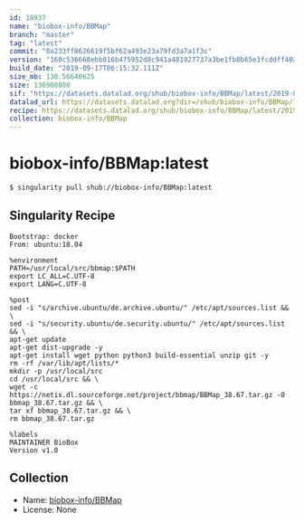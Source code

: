 ```yaml
---
id: 10937
name: "biobox-info/BBMap"
branch: "master"
tag: "latest"
commit: "0a233ff0626619f5bf62a493e23a79fd3a7a1f3c"
version: "160c536668ebb816b475952d8c941a481927737a3be1fb0b65e3fcddff40355a"
build_date: "2019-09-17T06:15:32.111Z"
size_mb: 130.56640625
size: 136908800
sif: "https://datasets.datalad.org/shub/biobox-info/BBMap/latest/2019-09-17-0a233ff0-160c5366/160c536668ebb816b475952d8c941a481927737a3be1fb0b65e3fcddff40355a.sif"
datalad_url: https://datasets.datalad.org?dir=/shub/biobox-info/BBMap/latest/2019-09-17-0a233ff0-160c5366/
recipe: https://datasets.datalad.org/shub/biobox-info/BBMap/latest/2019-09-17-0a233ff0-160c5366/Singularity
collection: biobox-info/BBMap
---
```


# biobox-info/BBMap:latest

```bash
$ singularity pull shub://biobox-info/BBMap:latest
```

## Singularity Recipe

```singularity
Bootstrap: docker
From: ubuntu:18.04

%environment
PATH=/usr/local/src/bbmap:$PATH
export LC_ALL=C.UTF-8
export LANG=C.UTF-8

%post
sed -i "s/archive.ubuntu/de.archive.ubuntu/" /etc/apt/sources.list && \
sed -i "s/security.ubuntu/de.security.ubuntu/" /etc/apt/sources.list && \
apt-get update
apt-get dist-upgrade -y 
apt-get install wget python python3 build-essential unzip git -y 
rm -rf /var/lib/apt/lists/*
mkdir -p /usr/local/src
cd /usr/local/src && \
wget -c https://netix.dl.sourceforge.net/project/bbmap/BBMap_38.67.tar.gz -O bbmap_38.67.tar.gz && \
tar xf bbmap_38.67.tar.gz && \
rm bbmap_38.67.tar.gz

%labels
MAINTAINER BioBox
Version v1.0
```

## Collection

 - Name: [biobox-info/BBMap](https://github.com/biobox-info/BBMap)
 - License: None

